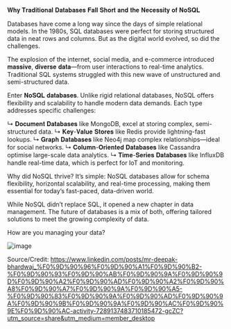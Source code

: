 𝐖𝐡𝐲 𝐓𝐫𝐚𝐝𝐢𝐭𝐢𝐨𝐧𝐚𝐥 𝐃𝐚𝐭𝐚𝐛𝐚𝐬𝐞𝐬 𝐅𝐚𝐥𝐥 𝐒𝐡𝐨𝐫𝐭 𝐚𝐧𝐝 𝐭𝐡𝐞 𝐍𝐞𝐜𝐞𝐬𝐬𝐢𝐭𝐲 𝐨𝐟 𝐍𝐨𝐒𝐐𝐋

Databases have come a long way since the days of simple relational models. In the 1980s, SQL databases were perfect for storing structured data in neat rows and columns. But as the digital world evolved, so did the challenges. 

The explosion of the internet, social media, and e-commerce introduced 𝐦𝐚𝐬𝐬𝐢𝐯𝐞, 𝐝𝐢𝐯𝐞𝐫𝐬𝐞 𝐝𝐚𝐭𝐚—from user interactions to real-time analytics. Traditional SQL systems struggled with this new wave of unstructured and semi-structured data.

Enter 𝐍𝐨𝐒𝐐𝐋 𝐝𝐚𝐭𝐚𝐛𝐚𝐬𝐞𝐬. Unlike rigid relational databases, NoSQL offers flexibility and scalability to handle modern data demands. Each type addresses specific challenges:

↳ 𝐃𝐨𝐜𝐮𝐦𝐞𝐧𝐭 𝐃𝐚𝐭𝐚𝐛𝐚𝐬𝐞𝐬 like MongoDB, excel at storing complex, semi-structured data.
↳ 𝐊𝐞𝐲-𝐕𝐚𝐥𝐮𝐞 𝐒𝐭𝐨𝐫𝐞𝐬 like Redis provide lightning-fast lookups.
↳ 𝐆𝐫𝐚𝐩𝐡 𝐃𝐚𝐭𝐚𝐛𝐚𝐬𝐞𝐬 like Neo4j map complex relationships—ideal for social networks.
↳ 𝐂𝐨𝐥𝐮𝐦𝐧-𝐎𝐫𝐢𝐞𝐧𝐭𝐞𝐝 𝐃𝐚𝐭𝐚𝐛𝐚𝐬𝐞𝐬 like Cassandra optimise large-scale data analytics.
↳ 𝐓𝐢𝐦𝐞-𝐒𝐞𝐫𝐢𝐞𝐬 𝐃𝐚𝐭𝐚𝐛𝐚𝐬𝐞𝐬 like InfluxDB handle real-time data, which is perfect for IoT and monitoring.

Why did NoSQL thrive? It’s simple: NoSQL databases allow for schema flexibility, horizontal scalability, and real-time processing, making them essential for today’s fast-paced, data-driven world.

While NoSQL didn’t replace SQL, it opened a new chapter in data management. The future of databases is a mix of both, offering tailored solutions to meet the growing complexity of data.

How are you managing your data?

![image](https://github.com/user-attachments/assets/03fc46c6-d6f9-493b-b949-20cc109631bd)

Source/Credit: https://www.linkedin.com/posts/mr-deepak-bhardwaj_%F0%9D%90%96%F0%9D%90%A1%F0%9D%90%B2-%F0%9D%90%93%F0%9D%90%AB%F0%9D%90%9A%F0%9D%90%9D%F0%9D%90%A2%F0%9D%90%AD%F0%9D%90%A2%F0%9D%90%A8%F0%9D%90%A7%F0%9D%90%9A%F0%9D%90%A5-%F0%9D%90%83%F0%9D%90%9A%F0%9D%90%AD%F0%9D%90%9A%F0%9D%90%9B%F0%9D%90%9A%F0%9D%90%AC%F0%9D%90%9E%F0%9D%90%AC-activity-7289137483710185472-gcZC?utm_source=share&utm_medium=member_desktop
